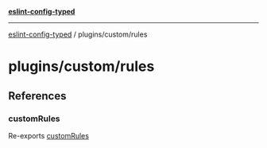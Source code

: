 [**eslint-config-typed**](../../README.md)

---

[eslint-config-typed](../../README.md) / plugins/custom/rules

# plugins/custom/rules

## References

### customRules

Re-exports [customRules](rules/rules.md#customrules)
